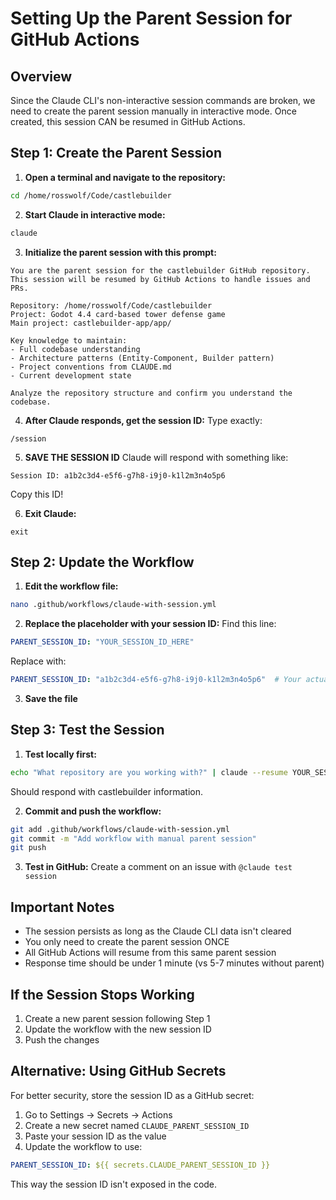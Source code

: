 # Setting Up the Parent Session for GitHub Actions

## Overview
Since the Claude CLI's non-interactive session commands are broken, we need to create the parent session manually in interactive mode. Once created, this session CAN be resumed in GitHub Actions.

## Step 1: Create the Parent Session

1. **Open a terminal and navigate to the repository:**
```bash
cd /home/rosswolf/Code/castlebuilder
```

2. **Start Claude in interactive mode:**
```bash
claude
```

3. **Initialize the parent session with this prompt:**
```
You are the parent session for the castlebuilder GitHub repository. This session will be resumed by GitHub Actions to handle issues and PRs.

Repository: /home/rosswolf/Code/castlebuilder
Project: Godot 4.4 card-based tower defense game
Main project: castlebuilder-app/app/

Key knowledge to maintain:
- Full codebase understanding
- Architecture patterns (Entity-Component, Builder pattern)
- Project conventions from CLAUDE.md
- Current development state

Analyze the repository structure and confirm you understand the codebase.
```

4. **After Claude responds, get the session ID:**
Type exactly:
```
/session
```

5. **SAVE THE SESSION ID** 
Claude will respond with something like:
```
Session ID: a1b2c3d4-e5f6-g7h8-i9j0-k1l2m3n4o5p6
```
Copy this ID!

6. **Exit Claude:**
```
exit
```

## Step 2: Update the Workflow

1. **Edit the workflow file:**
```bash
nano .github/workflows/claude-with-session.yml
```

2. **Replace the placeholder with your session ID:**
Find this line:
```yaml
PARENT_SESSION_ID: "YOUR_SESSION_ID_HERE"
```

Replace with:
```yaml
PARENT_SESSION_ID: "a1b2c3d4-e5f6-g7h8-i9j0-k1l2m3n4o5p6"  # Your actual session ID
```

3. **Save the file**

## Step 3: Test the Session

1. **Test locally first:**
```bash
echo "What repository are you working with?" | claude --resume YOUR_SESSION_ID --print
```

Should respond with castlebuilder information.

2. **Commit and push the workflow:**
```bash
git add .github/workflows/claude-with-session.yml
git commit -m "Add workflow with manual parent session"
git push
```

3. **Test in GitHub:**
Create a comment on an issue with `@claude test session`

## Important Notes

- The session persists as long as the Claude CLI data isn't cleared
- You only need to create the parent session ONCE
- All GitHub Actions will resume from this same parent session
- Response time should be under 1 minute (vs 5-7 minutes without parent)

## If the Session Stops Working

1. Create a new parent session following Step 1
2. Update the workflow with the new session ID
3. Push the changes

## Alternative: Using GitHub Secrets

For better security, store the session ID as a GitHub secret:

1. Go to Settings → Secrets → Actions
2. Create a new secret named `CLAUDE_PARENT_SESSION_ID`
3. Paste your session ID as the value
4. Update the workflow to use:
```yaml
PARENT_SESSION_ID: ${{ secrets.CLAUDE_PARENT_SESSION_ID }}
```

This way the session ID isn't exposed in the code.